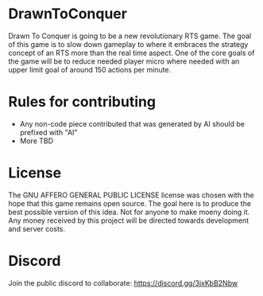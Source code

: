 # DrawnToConquer

Drawn To Conquer is going to be a new revolutionary RTS game.  The goal of this game is to slow down gameplay to where it embraces the strategy concept of an RTS more than the real time aspect.  One of the core goals of the game will be to reduce needed player micro where needed with an upper limit goal of around 150 actions per minute.

# Rules for contributing
- Any non-code piece contributed that was generated by AI should be prefixed with "AI"
- More TBD

# License

The GNU AFFERO GENERAL PUBLIC LICENSE license was chosen with the hope that this game remains open source.  The goal here is to produce the best possible version of this idea.  Not for anyone to make moeny doing it.  Any money received by this project will be directed towards development and server costs.

# Discord

Join the public discord to collaborate: https://discord.gg/3jxKbB2Nbw
